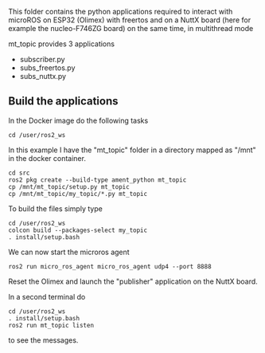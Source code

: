 This folder contains the python applications required to interact with microROS on ESP32 (Olimex) with freertos and on a NuttX board (here for example the nucleo-F746ZG board) on the same time, in multithread mode

mt_topic provides 3 applications
  * subscriber.py
  * subs_freertos.py
  * subs_nuttx.py

## Build the applications

In the Docker image do the following tasks
```
cd /user/ros2_ws
```
In this example I have the "mt_topic" folder in a directory mapped as "/mnt" in the docker container.
```
cd src
ros2 pkg create --build-type ament_python mt_topic
cp /mnt/mt_topic/setup.py mt_topic
cp /mnt/mt_topic/my_topic/*.py mt_topic
```
To build the files simply type
```
cd /user/ros2_ws
colcon build --packages-select my_topic
. install/setup.bash
```
We can now start the microros agent
```
ros2 run micro_ros_agent micro_ros_agent udp4 --port 8888
```

Reset the Olimex and launch the "publisher" application on the NuttX board.

In a second terminal do
```
cd /user/ros2_ws
. install/setup.bash
ros2 run mt_topic listen
```
to see the messages.